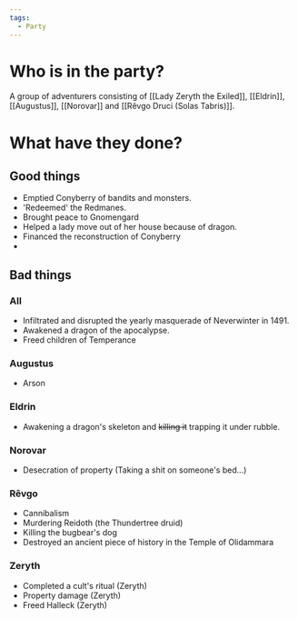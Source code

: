 ```yaml
---
tags:
  - Party
---
```


# Who is in the party?

A group of adventurers consisting of [[Lady Zeryth the Exiled]], [[Eldrin]], [[Augustus]], [[Norovar]] and [[Rêvgo Druci (Solas Tabris)]].

# What have they done?

## Good things

- Emptied Conyberry of bandits and monsters.
- 'Redeemed' the Redmanes.
- Brought peace to Gnomengard
- Helped a lady move out of her house because of dragon.
- Financed the reconstruction of Conyberry
- 

## Bad things

### All

- Infiltrated and disrupted the yearly masquerade of Neverwinter in 1491.
- Awakened a dragon of the apocalypse.
- Freed children of Temperance

### Augustus
- Arson

### Eldrin
- Awakening a dragon's skeleton and ~~killing it~~ trapping it under rubble.

### Norovar
- Desecration of property (Taking a shit on someone's bed...)

### Rêvgo
- Cannibalism
- Murdering Reidoth (the Thundertree druid)
- Killing the bugbear's dog
- Destroyed an ancient piece of history in the Temple of Olidammara

### Zeryth
- Completed a cult's ritual (Zeryth)
- Property damage (Zeryth)
- Freed Halleck (Zeryth)
